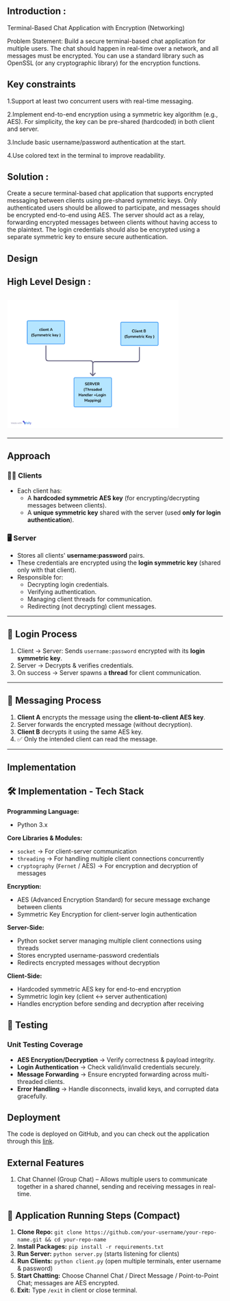 
## Introduction :

Terminal-Based Chat Application with Encryption (Networking)

Problem Statement:
Build a secure terminal-based chat application for multiple users. The chat should happen in real-time over a network, and all messages must be encrypted. You can use a standard library such as OpenSSL (or any cryptographic library) for the encryption functions.






## Key constraints
1.Support at least two concurrent users with real-time messaging.

2.Implement end-to-end encryption using a symmetric key algorithm (e.g., AES). For simplicity, the key can be pre-shared (hardcoded) in both client and server.

3.Include basic username/password authentication at the start.

4.Use colored text in the terminal to improve readability.
## Solution :
Create a secure terminal-based chat application that supports encrypted messaging between clients using pre-shared symmetric keys. Only authenticated users should be allowed to participate, and messages should be encrypted end-to-end using AES. The server should act as a relay, forwarding encrypted messages between clients without having access to the plaintext. The login credentials should also be encrypted using a separate symmetric key to ensure secure authentication.

## Design 

## High Level Design : 
## <img src="diagram.png" alt="Workflow Diagram" width="400" height="300"/>

---

## Approach

### 🧑‍💻 Clients
- Each client has:
  - A **hardcoded symmetric AES key** (for encrypting/decrypting messages between clients).
  - A **unique symmetric key** shared with the server (used **only for login authentication**).

### 🖥️ Server
- Stores all clients' **username:password** pairs.
- These credentials are encrypted using the **login symmetric key** (shared only with that client).
- Responsible for:
  - Decrypting login credentials.
  - Verifying authentication.
  - Managing client threads for communication.
  - Redirecting (not decrypting) client messages.

---

## 🔐 Login Process
1. Client → Server: Sends `username:password` encrypted with its **login symmetric key**.
2. Server → Decrypts & verifies credentials.
3. On success → Server spawns a **thread** for client communication.

---

## 💬 Messaging Process
1. **Client A** encrypts the message using the **client-to-client AES key**.
2. Server forwards the encrypted message (without decryption).
3. **Client B** decrypts it using the same AES key.
4. ✅ Only the intended client can read the message.

---

## Implementation

## 🛠️ Implementation -  Tech Stack

**Programming Language:**  
- Python 3.x  

**Core Libraries & Modules:**  
- `socket` → For client-server communication  
- `threading` → For handling multiple client connections concurrently  
- `cryptography` (`Fernet` / AES) → For encryption and decryption of messages  


**Encryption:**  
- AES (Advanced Encryption Standard) for secure message exchange between clients  
- Symmetric Key Encryption for client-server login authentication  

**Server-Side:**  
- Python socket server managing multiple client connections using threads  
- Stores encrypted username-password credentials  
- Redirects encrypted messages without decryption  

**Client-Side:**  
- Hardcoded symmetric AES key for end-to-end encryption  
- Symmetric login key (client ↔ server authentication)  
- Handles encryption before sending and decryption after receiving  

## 🧪 Testing

### Unit Testing Coverage
- **AES Encryption/Decryption** → Verify correctness & payload integrity.  
- **Login Authentication** → Check valid/invalid credentials securely.  
- **Message Forwarding** → Ensure encrypted forwarding across multi-threaded clients.  
- **Error Handling** → Handle disconnects, invalid keys, and corrupted data gracefully.  

## Deployment
The code is deployed on GitHub, and you can check out the application through this [link](https://github.com/your-username/your-repo-name).

## External Features 
1. Chat Channel (Group Chat) – Allows multiple users to communicate together in a shared channel, sending and receiving messages in real-time.


## 🚀 Application Running Steps (Compact)

1. **Clone Repo:** `git clone https://github.com/your-username/your-repo-name.git && cd your-repo-name`  
2. **Install Packages:** `pip install -r requirements.txt`  
3. **Run Server:** `python server.py` (starts listening for clients)  
4. **Run Clients:** `python client.py` (open multiple terminals, enter username & password)  
5. **Start Chatting:** Choose Channel Chat / Direct Message / Point-to-Point Chat; messages are AES encrypted.  
6. **Exit:** Type `/exit` in client or close terminal.  

